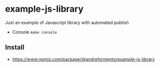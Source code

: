 # example-js-library
Just an example of Javascript library with automated publish

- Console `make console`

## Install

- https://www.npmjs.com/package/@andreformento/example-js-library
